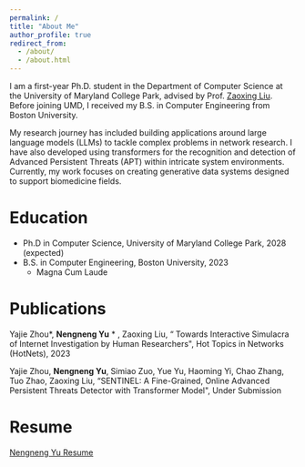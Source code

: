 ```yaml
---
permalink: /
title: "About Me"
author_profile: true
redirect_from: 
  - /about/
  - /about.html
---
```


I am a first-year Ph.D. student in the Department of Computer Science at the University of Maryland College Park, advised by Prof. [Zaoxing Liu](https://zaoxing.github.io/). Before joining UMD, I received my B.S. in Computer Engineering from Boston University.

My research journey has included building applications around large language models (LLMs) to tackle complex problems in network research. I have also developed using transformers for the recognition and detection of Advanced Persistent Threats (APT) within intricate system environments. Currently, my work focuses on creating generative data systems designed to support biomedicine fields. 

Education
======
* Ph.D in Computer Science, University of Maryland College Park, 2028 (expected)
* B.S. in Computer Engineering, Boston University, 2023  
  * Magna Cum Laude

Publications
======
Yajie Zhou*, **Nengneng Yu** * , Zaoxing Liu, “ Towards Interactive Simulacra of Internet Investigation by Human Researchers",  Hot Topics in Networks (HotNets), 2023

Yajie Zhou, **Nengneng Yu**, Simiao Zuo, Yue Yu, Haoming Yi, Chao Zhang, Tuo Zhao, Zaoxing Liu, “SENTINEL: A Fine-Grained, Online Advanced Persistent Threats Detector with Transformer Model", Under Submission

Resume
======
[Nengneng Yu Resume](https://github.com/Samfisheryu/samfisheryu.github.io/blob/master/files/CV_PhD_NengnengY.pdf)
